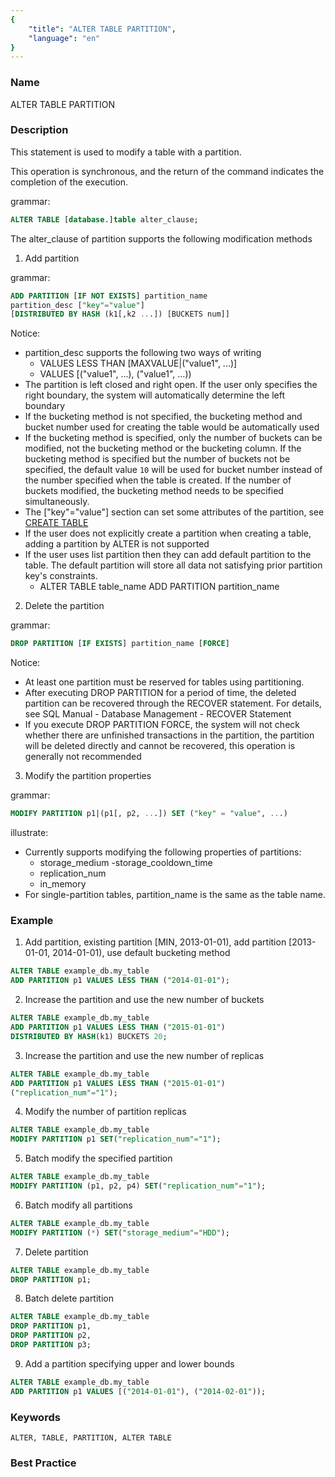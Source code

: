 ```yaml
---
{
    "title": "ALTER TABLE PARTITION",
    "language": "en"
}
---
```


<!--
Licensed to the Apache Software Foundation (ASF) under one
or more contributor license agreements.  See the NOTICE file
distributed with this work for additional information
regarding copyright ownership.  The ASF licenses this file
to you under the Apache License, Version 2.0 (the
"License"); you may not use this file except in compliance
with the License.  You may obtain a copy of the License at

  http://www.apache.org/licenses/LICENSE-2.0

Unless required by applicable law or agreed to in writing,
software distributed under the License is distributed on an
"AS IS" BASIS, WITHOUT WARRANTIES OR CONDITIONS OF ANY
KIND, either express or implied.  See the License for the
specific language governing permissions and limitations
under the License.
-->



### Name

ALTER TABLE PARTITION

### Description

This statement is used to modify a table with a partition.

This operation is synchronous, and the return of the command indicates the completion of the execution.

grammar:

```sql
ALTER TABLE [database.]table alter_clause;
```

The alter_clause of partition supports the following modification methods

1. Add partition

grammar:

```sql
ADD PARTITION [IF NOT EXISTS] partition_name
partition_desc ["key"="value"]
[DISTRIBUTED BY HASH (k1[,k2 ...]) [BUCKETS num]]
```

Notice:

- partition_desc supports the following two ways of writing
  - VALUES LESS THAN [MAXVALUE|("value1", ...)]
  - VALUES [("value1", ...), ("value1", ...))
- The partition is left closed and right open. If the user only specifies the right boundary, the system will automatically determine the left boundary
- If the bucketing method is not specified, the bucketing method and bucket number used for creating the table would be automatically used
- If the bucketing method is specified, only the number of buckets can be modified, not the bucketing method or the bucketing column. If the bucketing method is specified but the number of buckets not be specified, the default value `10` will be used for bucket number instead of the number specified when the table is created. If the number of buckets modified, the bucketing method needs to be specified simultaneously.
- The ["key"="value"] section can set some attributes of the partition, see [CREATE TABLE](../Create/CREATE-TABLE.md)
- If the user does not explicitly create a partition when creating a table, adding a partition by ALTER is not supported
- If the user uses list partition then they can add default partition to the table. The default partition will store all data not satisfying prior partition key's constraints.
  -  ALTER TABLE table_name ADD PARTITION partition_name

2. Delete the partition

grammar:

```sql
DROP PARTITION [IF EXISTS] partition_name [FORCE]
```

 Notice:

- At least one partition must be reserved for tables using partitioning.
- After executing DROP PARTITION for a period of time, the deleted partition can be recovered through the RECOVER statement. For details, see SQL Manual - Database Management - RECOVER Statement
- If you execute DROP PARTITION FORCE, the system will not check whether there are unfinished transactions in the partition, the partition will be deleted directly and cannot be recovered, this operation is generally not recommended

3. Modify the partition properties

 grammar:

```sql
MODIFY PARTITION p1|(p1[, p2, ...]) SET ("key" = "value", ...)
```

illustrate:

- Currently supports modifying the following properties of partitions:
  - storage_medium
  -storage_cooldown_time
  - replication_num
  - in_memory
- For single-partition tables, partition_name is the same as the table name.

### Example

1. Add partition, existing partition [MIN, 2013-01-01), add partition [2013-01-01, 2014-01-01), use default bucketing method

```sql
ALTER TABLE example_db.my_table
ADD PARTITION p1 VALUES LESS THAN ("2014-01-01");
```

2. Increase the partition and use the new number of buckets

```sql
ALTER TABLE example_db.my_table
ADD PARTITION p1 VALUES LESS THAN ("2015-01-01")
DISTRIBUTED BY HASH(k1) BUCKETS 20;
```

3. Increase the partition and use the new number of replicas

```sql
ALTER TABLE example_db.my_table
ADD PARTITION p1 VALUES LESS THAN ("2015-01-01")
("replication_num"="1");
```

4. Modify the number of partition replicas

```sql
ALTER TABLE example_db.my_table
MODIFY PARTITION p1 SET("replication_num"="1");
```

5. Batch modify the specified partition

```sql
ALTER TABLE example_db.my_table
MODIFY PARTITION (p1, p2, p4) SET("replication_num"="1");
```

6. Batch modify all partitions

```sql
ALTER TABLE example_db.my_table
MODIFY PARTITION (*) SET("storage_medium"="HDD");
```

7. Delete partition

```sql
ALTER TABLE example_db.my_table
DROP PARTITION p1;
```

8. Batch delete partition

```sql
ALTER TABLE example_db.my_table
DROP PARTITION p1,
DROP PARTITION p2,
DROP PARTITION p3;
```

9. Add a partition specifying upper and lower bounds

```sql
ALTER TABLE example_db.my_table
ADD PARTITION p1 VALUES [("2014-01-01"), ("2014-02-01"));
```

### Keywords

```text
ALTER, TABLE, PARTITION, ALTER TABLE
```

### Best Practice

